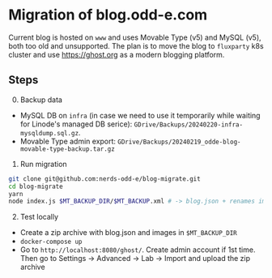 # Migration of blog.odd-e.com

Current blog is hosted on `www` and uses Movable Type (v5) and MySQL (v5), both too old and unsupported.
The plan is to move the blog to `fluxparty` k8s cluster and use <https://ghost.org> as a modern blogging platform.


## Steps

0. Backup data
  - MySQL DB on `infra` (in case we need to use it temporarily while waiting for Linode's managed DB serice): `GDrive/Backups/20240220-infra-mysqldump.sql.gz`.
  - Movable Type admin export: `GDrive/Backups/20240219_odde-blog-movable-type-backup.tar.gz`

1. Run migration

  ```bash
  git clone git@github.com:nerds-odd-e/blog-migrate.git
  cd blog-migrate
  yarn
  node index.js $MT_BACKUP_DIR/$MT_BACKUP.xml # -> blog.json + renames images
  ```

2. Test locally

  - Create a zip archive with blog.json and images in `$MT_BACKUP_DIR`
  - `docker-compose up`
  - Go to `http://localhost:8080/ghost/`. Create admin account if 1st time. Then go to Settings -> Advanced -> Lab -> Import and upload the zip archive
